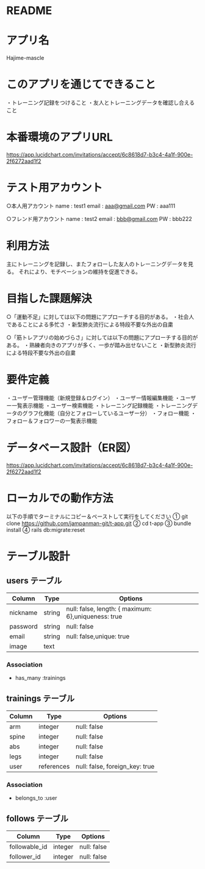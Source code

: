# README


# アプリ名
Hajime-mascle


# このアプリを通じてできること
・トレーニング記録をつけること
・友人とトレーニングデータを確認し合えること


# 本番環境のアプリURL
https://app.lucidchart.com/invitations/accept/6c8618d7-b3c4-4a1f-900e-2f6272aad1f2


# テスト用アカウント
○本人用アカウント
name : test1
email : aaa@gmail.com
PW : aaa111

○フレンド用アカウント
name : test2
email : bbb@gmail.com
PW : bbb222


# 利用方法
主にトレーニングを記録し、またフォローした友人のトレーニングデータを見る。
それにより、モチベーションの維持を促進できる。


# 目指した課題解決
○「運動不足」に対しては以下の問題にアプローチする目的がある。
・社会人であることによる多忙さ
・新型肺炎流行による特段不要な外出の自粛

○「筋トレアプリの始めづらさ」に対しては以下の問題にアプローチする目的がある。
・熟練者向きのアプリが多く、一歩が踏み出せないこと
・新型肺炎流行による特段不要な外出の自粛


# 要件定義
・ユーザー管理機能（新規登録＆ログイン）
・ユーザー情報編集機能
・ユーザー一覧表示機能
・ユーザー検索機能
・トレーニング記録機能
・トレーニングデータのグラフ化機能（自分とフォローしているユーザー分）
・フォロー機能
・フォロー＆フォロワーの一覧表示機能


# データベース設計（ER図）
https://app.lucidchart.com/invitations/accept/6c8618d7-b3c4-4a1f-900e-2f6272aad1f2


# ローカルでの動作方法
以下の手順でターミナルにコピー＆ペーストして実行をしてください
① git clone https://github.com/jampanman-git/t-app.git
② cd t-app
③ bundle install
④ rails db:migrate:reset


# テーブル設計

## users テーブル

| Column      | Type   | Options     |
| ----------- | ------ | ----------- |
| nickname    | string | null: false, length: { maximum: 6},uniqueness: true |
| password    | string | null: false |
| email       | string | null: false,unique: true |
| image       | text   |             |

### Association
- has_many :trainings


## trainings テーブル

| Column       | Type       | Options     |
| ------------ | ---------- | ----------- |
| arm          | integer    | null: false |
| spine        | integer    | null: false |
| abs          | integer    | null: false |
| legs         | integer    | null: false |
| user         | references | null: false, foreign_key: true |

### Association
- belongs_to :user


## follows テーブル

| Column        | Type       | Options     |
| ------------- | -------    | ----------- |
| followable_id | integer    | null: false |
| follower_id   | integer    | null: false |

